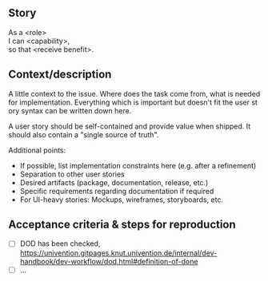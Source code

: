 ## Story

As a \<role\><br/>
I can \<capability\>,<br/>
so that \<receive benefit\>.

## Context/description

A little context to the issue. Where does the task come from, what is needed for implementation. Everything which is important but doesn't fit the user st
ory syntax can be written down here.

A user story should be self-contained and provide value when shipped. It should also contain a "single source of truth".

Additional points:

- If possible, list implementation constraints here (e.g. after a refinement)
- Separation to other user stories
- Desired artifacts (package, documentation, release, etc.)
- Specific requirements regarding documentation if required
- For UI-heavy stories: Mockups, wireframes, storyboards, etc.

## Acceptance criteria & steps for reproduction

- [ ] DOD has been checked,  https://univention.gitpages.knut.univention.de/internal/dev-handbook/dev-workflow/dod.html#definition-of-done
- [ ] ...
